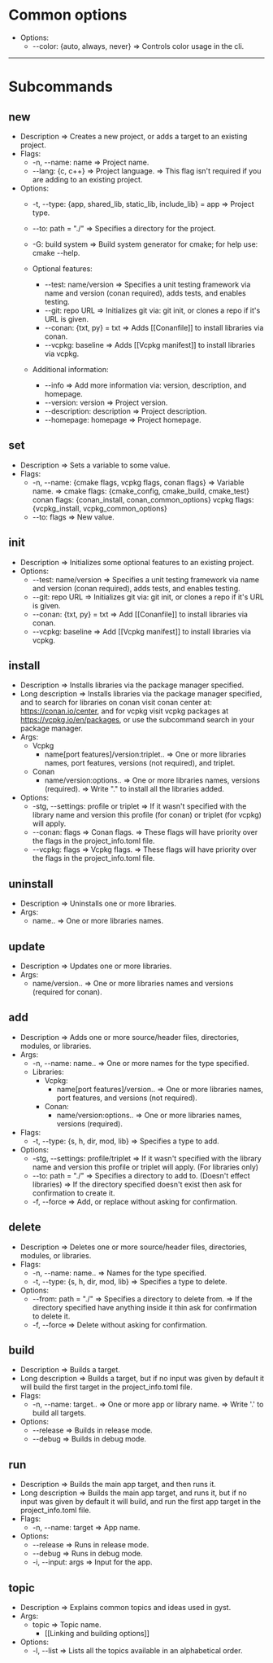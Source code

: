 # Common options
- Options:
	- --color: {auto, always, never} => Controls color usage in the cli.
---
# Subcommands
## new
- Description => Creates a new project, or adds a target to an existing project.
- Flags:
	- -n, --name: name => Project name.
	- --lang: {c, c++} => Project language.
	=> This flag isn't required if you are adding to an existing project.
- Options:
	- -t, --type: {app, shared_lib, static_lib, include_lib} = app => Project type.
	- --to: path = "./" => Specifies a directory for the project.
	- -G: build system => Build system generator for cmake; for help use: cmake --help. 
		
	- Optional features:
		- --test: name/version => Specifies a unit testing framework via name and version (conan required), adds tests, and enables testing.
		- --git: repo URL => Initializes git via: git init, or clones a repo if it's URL is given.
		- --conan: {txt, py} = txt => Adds [[Conanfile]] to install libraries via conan.
		- --vcpkg: baseline => Adds [[Vcpkg manifest]] to install libraries via vcpkg.
		
	- Additional information:
		- --info => Add more information via: version, description, and homepage. 
		- --version: version => Project version.
		- --description: description => Project description. 
		- --homepage: homepage => Project homepage.
## set
- Description => Sets a variable to some value.
- Flags:
	- -n, --name: {cmake flags, vcpkg flags, conan flags} => Variable name. 
	=> cmake flags: {cmake_config, cmake_build, cmake_test}
	conan flags: {conan_install, conan_common_options}
	vcpkg flags: {vcpkg_install, vcpkg_common_options}
	- --to: flags => New value.
## init
- Description => Initializes some optional features to an existing project.  
- Options:
	- --test: name/version => Specifies a unit testing framework via name and version (conan required), adds tests, and enables testing.
	- --git: repo URL => Initializes git via: git init, or clones a repo if it's URL is given.
	- --conan: {txt, py} = txt => Add [[Conanfile]] to install libraries via conan.
	- --vcpkg: baseline => Add [[Vcpkg manifest]] to install libraries via vcpkg.
## install
- Description => Installs libraries via the package manager specified.  
- Long description => Installs libraries via the package manager specified, and to search for libraries on conan visit conan center at: https://conan.io/center, and for vcpkg visit vcpkg packages at https://vcpkg.io/en/packages, or use the subcommand search in your package manager.
- Args:
	- Vcpkg
		- name\[port features]/version:triplet.. => One or more libraries names, port features, versions (not required), and triplet.
	- Conan
		- name/version:options.. => One or more libraries names, versions (required).
	=> Write "." to install all the libraries added.
- Options:
	- -stg, --settings: profile or triplet => If it wasn't specified with the library name and version this profile (for conan) or triplet (for vcpkg) will apply. 
	- --conan: flags => Conan flags.
	=> These flags will have priority over the flags in the project_info.toml file.
	- --vcpkg: flags => Vcpkg flags.
    => These flags will have priority over the flags in the project_info.toml file.
## uninstall
- Description => Uninstalls one or more libraries.
- Args: 
	- name.. => One or more libraries names.
## update
- Description => Updates one or more libraries.
- Args: 
	- name/version.. => One or more libraries names and versions (required for conan).
## add
- Description => Adds one or more source/header files, directories, modules, or libraries.
- Args:
	- -n, --name: name.. => One or more names for the type specified.
	- Libraries:
		- Vcpkg:
			- name\[port features]/version.. => One or more libraries names, port features, and versions (not required).
		- Conan:
			- name/version:options.. => One or more libraries names, versions (required).
- Flags:
	- -t, --type: {s, h, dir, mod, lib} => Specifies a type to add.
- Options:
	- -stg, --settings: profile/triplet => If it wasn't specified with the library name and version this profile or triplet will apply. (For libraries only)
	- --to: path = "./" => Specifies a directory to add to. (Doesn't effect libraries)
	=> If the directory specified doesn't exist then ask for confirmation to create it.
	- -f, --force => Add, or replace without asking for confirmation.
## delete
- Description => Deletes one or more source/header files, directories, modules, or libraries.
- Flags:	
	- -n, --name: name.. => Names for the type specified.
	- -t, --type: {s, h, dir, mod, lib} => Specifies a type to delete.
- Options:
	- --from: path = "./" => Specifies a directory to delete from. 
	=> If the directory specified have anything inside it thin ask for confirmation to delete it.
	- -f, --force => Delete without asking for confirmation.
## build
- Description => Builds a target.
- Long description => Builds a target, but if no input was given by default it will build the first target in the project_info.toml file.
- Flags:
	- -n, --name: target.. => One or more app or library name. 
	=> Write '.' to build all targets.
- Options:
	- --release => Builds in release mode. 
	- --debug => Builds in debug mode.
## run
- Description => Builds the main app target, and then runs it.
- Long description => Builds the main app target, and runs it, but if no input was given by default it will build, and run the first app target in the project_info.toml file.
- Flags:
	- -n, --name: target => App name. 
- Options:
	- --release => Runs in release mode.
	- --debug => Runs in debug mode.
	- -i, --input: args => Input for the app.
## topic
-  Description => Explains common topics and ideas used in gyst.
- Args:
	- topic => Topic name.
		- [[Linking and building options]]
- Options:
	- -l, --list => Lists all the topics available in an alphabetical order.